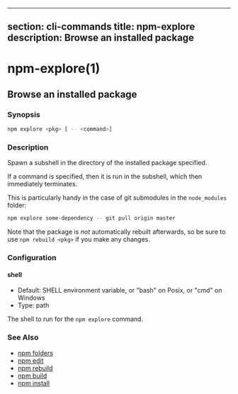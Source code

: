  ---
section: cli-commands
title: npm-explore
description: Browse an installed package
---

# npm-explore(1)

## Browse an installed package

### Synopsis

```bash
npm explore <pkg> [ -- <command>]
```

### Description

Spawn a subshell in the directory of the installed package specified.

If a command is specified, then it is run in the subshell, which then
immediately terminates.

This is particularly handy in the case of git submodules in the
`node_modules` folder:

```bash
npm explore some-dependency -- git pull origin master
```

Note that the package is *not* automatically rebuilt afterwards, so be
sure to use `npm rebuild <pkg>` if you make any changes.

### Configuration

#### shell

* Default: SHELL environment variable, or "bash" on Posix, or "cmd" on
  Windows
* Type: path

The shell to run for the `npm explore` command.

### See Also

* [npm folders](/configuring-npm/folders)
* [npm edit](/cli-commands/npm-edit)
* [npm rebuild](/cli-commands/npm-rebuild)
* [npm build](/cli-commands/npm-build)
* [npm install](/cli-commands/npm-install)
